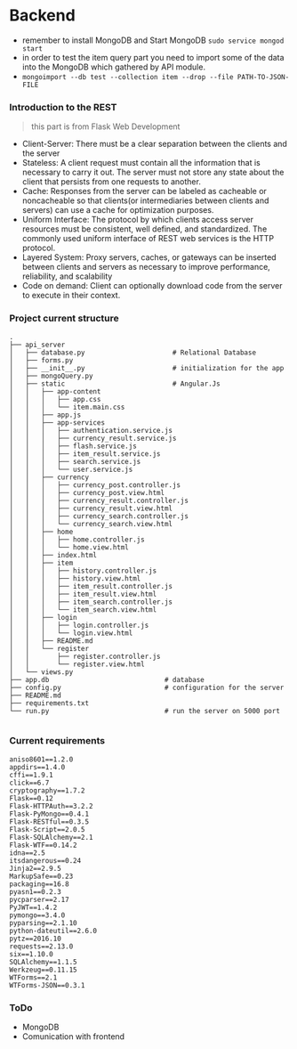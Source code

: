 # Backend
- remember to install MongoDB and Start MongoDB
`sudo service mongod start`
- in order to test the item query part you need to import some of the data into the MongoDB which gathered by API module.
- `mongoimport --db test --collection item --drop --file PATH-TO-JSON-FILE`

### Introduction to the REST
 > this part is from Flask Web Development
- Client-Server: There must be a clear separation between the clients and the server
- Stateless: A client request must contain all the information that is necessary to carry it out. The server must not store any state about the client that persists from one requests to another.
- Cache: Responses from the server can be labeled as cacheable or noncacheable so that clients(or intermediaries between clients and servers) can use a cache for optimization purposes.
- Uniform Interface: The protocol by which clients access server resources must be consistent, well defined, and standardized. The commonly used uniform interface of REST web services is the HTTP protocol.
- Layered System: Proxy servers, caches, or gateways can be inserted between clients and servers as necessary to improve performance, reliability, and scalability
- Code on demand: Client can optionally download code from the server to execute in their context.

### Project current structure
```
.
├── api_server
│   ├── database.py                      # Relational Database
│   ├── forms.py
│   ├── __init__.py                      # initialization for the app
│   ├── mongoQuery.py
│   ├── static                           # Angular.Js
│   │   ├── app-content
│   │   │   ├── app.css
│   │   │   └── item.main.css
│   │   ├── app.js
│   │   ├── app-services
│   │   │   ├── authentication.service.js
│   │   │   ├── currency_result.service.js
│   │   │   ├── flash.service.js
│   │   │   ├── item_result.service.js
│   │   │   ├── search.service.js
│   │   │   └── user.service.js
│   │   ├── currency
│   │   │   ├── currency_post.controller.js
│   │   │   ├── currency_post.view.html
│   │   │   ├── currency_result.controller.js
│   │   │   ├── currency_result.view.html
│   │   │   ├── currency_search.controller.js
│   │   │   └── currency_search.view.html
│   │   ├── home
│   │   │   ├── home.controller.js
│   │   │   └── home.view.html
│   │   ├── index.html
│   │   ├── item
│   │   │   ├── history.controller.js
│   │   │   ├── history.view.html
│   │   │   ├── item_result.controller.js
│   │   │   ├── item_result.view.html
│   │   │   ├── item_search.controller.js
│   │   │   └── item_search.view.html
│   │   ├── login
│   │   │   ├── login.controller.js
│   │   │   └── login.view.html
│   │   ├── README.md
│   │   └── register
│   │       ├── register.controller.js
│   │       └── register.view.html
│   └── views.py
├── app.db                             # database
├── config.py                          # configuration for the server
├── README.md
├── requirements.txt
└── run.py                             # run the server on 5000 port


```
### Current requirements
```
aniso8601==1.2.0
appdirs==1.4.0
cffi==1.9.1
click==6.7
cryptography==1.7.2
Flask==0.12
Flask-HTTPAuth==3.2.2
Flask-PyMongo==0.4.1
Flask-RESTful==0.3.5
Flask-Script==2.0.5
Flask-SQLAlchemy==2.1
Flask-WTF==0.14.2
idna==2.5
itsdangerous==0.24
Jinja2==2.9.5
MarkupSafe==0.23
packaging==16.8
pyasn1==0.2.3
pycparser==2.17
PyJWT==1.4.2
pymongo==3.4.0
pyparsing==2.1.10
python-dateutil==2.6.0
pytz==2016.10
requests==2.13.0
six==1.10.0
SQLAlchemy==1.1.5
Werkzeug==0.11.15
WTForms==2.1
WTForms-JSON==0.3.1

```
### ToDo
 - MongoDB
 - Comunication with frontend
